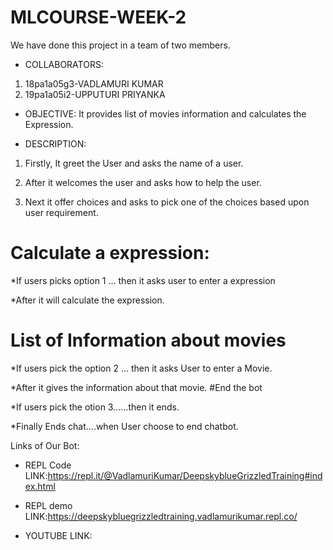 # MLCOURSE-WEEK-2
We have done this project in a team of two members.
* COLLABORATORS:
1. 18pa1a05g3-VADLAMURI KUMAR
2. 19pa1a05i2-UPPUTURI PRIYANKA


* OBJECTIVE:
It provides list of movies information and calculates the Expression.


* DESCRIPTION:

 1. Firstly, It greet the User and asks the name of a user.

 2. After it welcomes the user and asks how to help the user.

 3. Next it offer choices and asks to pick one of the choices based upon user requirement. 
# Calculate a expression:
 *If users picks option 1 ... then it asks user to  enter a expression 

 *After it will calculate the expression. 
 # List of Information about movies

 *If users pick the option 2 ... then it asks User to enter a Movie. 

 *After it gives the information about that movie.
 #End the bot

 *If users pick the otion 3......then it ends. 

 *Finally Ends chat....when User choose to end chatbot.
 
 Links of Our Bot:
  
 * REPL Code LINK:https://repl.it/@VadlamuriKumar/DeepskyblueGrizzledTraining#index.html
 
  * REPL demo LINK:https://deepskybluegrizzledtraining.vadlamurikumar.repl.co/

  
  
  
 * YOUTUBE LINK:
  
  
  





 
